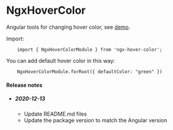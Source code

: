 # NgxHoverColor

Angular tools for changing hover color, see [demo](https://stackblitz.com/edit/ngx-hover-color-example).

Import:

        import { NgxHoverColorModule } from 'ngx-hover-color';

You can add default hover color in this way:

        NgxHoverColorModule.forRoot({ defaultColor: "green" })



#### Release notes

- ##### 2020-12-13
  * Update README.md files
  * Update the package version to match the Angular version